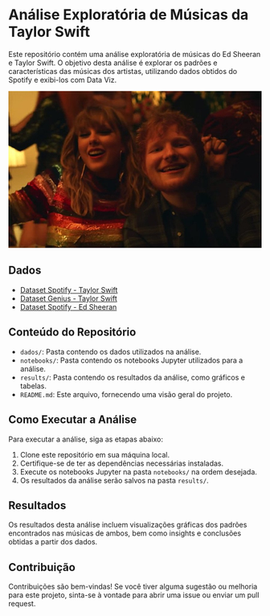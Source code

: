 # Análise Exploratória de Músicas da Taylor Swift

Este repositório contém uma análise exploratória de músicas do Ed Sheeran e Taylor Swift. O objetivo desta análise é explorar os padrões e características das músicas dos artistas, utilizando dados obtidos do Spotify e exibi-los com Data Viz.

![Ed e Taylor](https://github.com/luiz-prado/analises_exploratorias/blob/5f124b7a227dd99332f35a942bfcc43c80032fd0/taylor_spotify/dados/ed_taylor.png)

## Dados

- [Dataset Spotify - Taylor Swift](https://www.kaggle.com/datasets/jarredpriester/taylor-swift-spotify-dataset)
- [Dataset Genius - Taylor Swift](https://www.kaggle.com/datasets/madroscla/taylor-swift-released-song-discography-genius)
- [Dataset Spotify - Ed Sheeran](https://www.kaggle.com/datasets/jarredpriester/ed-sheeran-spotify-dataset)

## Conteúdo do Repositório

- `dados/`: Pasta contendo os dados utilizados na análise.
- `notebooks/`: Pasta contendo os notebooks Jupyter utilizados para a análise.
- `results/`: Pasta contendo os resultados da análise, como gráficos e tabelas.
- `README.md`: Este arquivo, fornecendo uma visão geral do projeto.

## Como Executar a Análise

Para executar a análise, siga as etapas abaixo:

1. Clone este repositório em sua máquina local.
2. Certifique-se de ter as dependências necessárias instaladas.
3. Execute os notebooks Jupyter na pasta `notebooks/` na ordem desejada.
4. Os resultados da análise serão salvos na pasta `results/`.

## Resultados

Os resultados desta análise incluem visualizações gráficas dos padrões encontrados nas músicas de ambos, bem como insights e conclusões obtidas a partir dos dados.

## Contribuição

Contribuições são bem-vindas! Se você tiver alguma sugestão ou melhoria para este projeto, sinta-se à vontade para abrir uma issue ou enviar um pull request.
